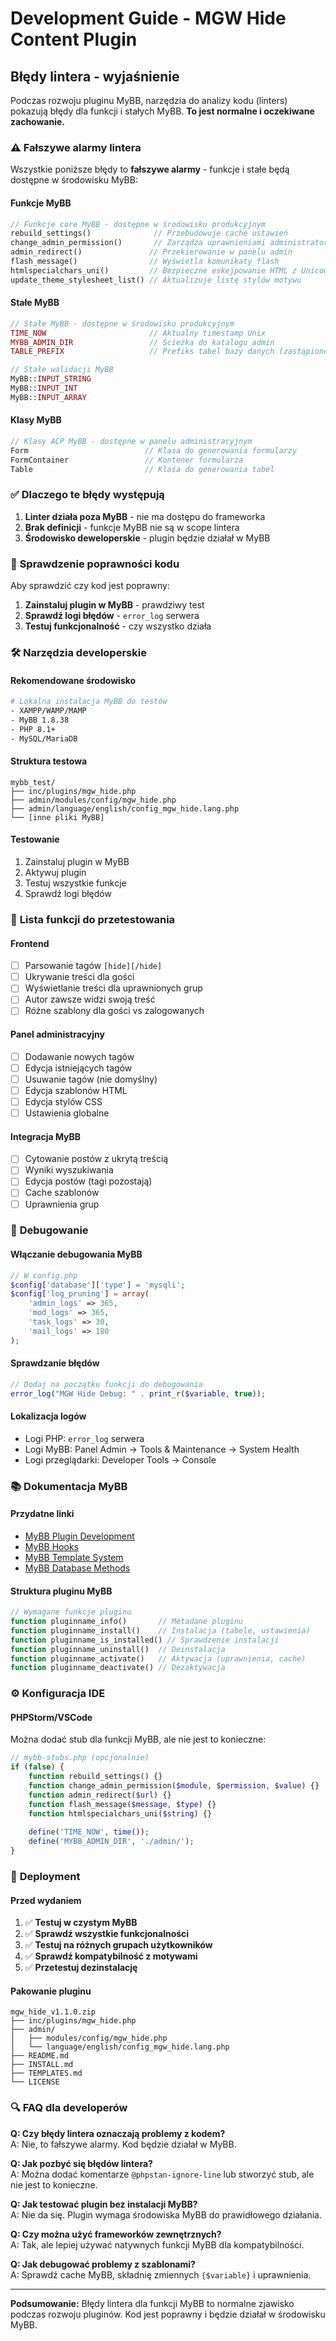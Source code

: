 # Development Guide - MGW Hide Content Plugin

## Błędy lintera - wyjaśnienie

Podczas rozwoju pluginu MyBB, narzędzia do analizy kodu (linters) pokazują błędy dla funkcji i stałych MyBB. **To jest normalne i oczekiwane zachowanie.**

### ⚠️ **Fałszywe alarmy lintera**

Wszystkie poniższe błędy to **fałszywe alarmy** - funkcje i stałe będą dostępne w środowisku MyBB:

#### **Funkcje MyBB**
```php
// Funkcje core MyBB - dostępne w środowisku produkcyjnym
rebuild_settings()              // Przebudowuje cache ustawień
change_admin_permission()       // Zarządza uprawnieniami administratora
admin_redirect()               // Przekierowanie w panelu admin
flash_message()                // Wyświetla komunikaty flash
htmlspecialchars_uni()         // Bezpieczne eskejpowanie HTML z Unicode
update_theme_stylesheet_list() // Aktualizuje listę stylów motywu
```

#### **Stałe MyBB**
```php
// Stałe MyBB - dostępne w środowisku produkcyjnym
TIME_NOW                       // Aktualny timestamp Unix
MYBB_ADMIN_DIR                 // Ścieżka do katalogu admin
TABLE_PREFIX                   // Prefiks tabel bazy danych (zastąpione przez $db->table_prefix)

// Stałe walidacji MyBB
MyBB::INPUT_STRING
MyBB::INPUT_INT
MyBB::INPUT_ARRAY
```

#### **Klasy MyBB**
```php
// Klasy ACP MyBB - dostępne w panelu administracyjnym
Form                          // Klasa do generowania formularzy
FormContainer                 // Kontener formularza
Table                         // Klasa do generowania tabel
```

### ✅ **Dlaczego te błędy występują**

1. **Linter działa poza MyBB** - nie ma dostępu do frameworka
2. **Brak definicji** - funkcje MyBB nie są w scope lintera
3. **Środowisko deweloperskie** - plugin będzie działał w MyBB

### 🔧 **Sprawdzenie poprawności kodu**

Aby sprawdzić czy kod jest poprawny:

1. **Zainstaluj plugin w MyBB** - prawdziwy test
2. **Sprawdź logi błędów** - `error_log` serwera
3. **Testuj funkcjonalność** - czy wszystko działa

### 🛠 **Narzędzia developerskie**

#### **Rekomendowane środowisko**
```bash
# Lokalna instalacja MyBB do testów
- XAMPP/WAMP/MAMP
- MyBB 1.8.38
- PHP 8.1+
- MySQL/MariaDB
```

#### **Struktura testowa**
```
mybb_test/
├── inc/plugins/mgw_hide.php
├── admin/modules/config/mgw_hide.php
├── admin/language/english/config_mgw_hide.lang.php
└── [inne pliki MyBB]
```

#### **Testowanie**
1. Zainstaluj plugin w MyBB
2. Aktywuj plugin
3. Testuj wszystkie funkcje
4. Sprawdź logi błędów

### 📝 **Lista funkcji do przetestowania**

#### **Frontend**
- [ ] Parsowanie tagów `[hide][/hide]`
- [ ] Ukrywanie treści dla gości
- [ ] Wyświetlanie treści dla uprawnionych grup
- [ ] Autor zawsze widzi swoją treść
- [ ] Różne szablony dla gości vs zalogowanych

#### **Panel administracyjny**
- [ ] Dodawanie nowych tagów
- [ ] Edycja istniejących tagów
- [ ] Usuwanie tagów (nie domyślny)
- [ ] Edycja szablonów HTML
- [ ] Edycja stylów CSS
- [ ] Ustawienia globalne

#### **Integracja MyBB**
- [ ] Cytowanie postów z ukrytą treścią
- [ ] Wyniki wyszukiwania
- [ ] Edycja postów (tagi pozostają)
- [ ] Cache szablonów
- [ ] Uprawnienia grup

### 🐛 **Debugowanie**

#### **Włączanie debugowania MyBB**
```php
// W config.php
$config['database']['type'] = 'mysqli';
$config['log_pruning'] = array(
    'admin_logs' => 365,
    'mod_logs' => 365,
    'task_logs' => 30,
    'mail_logs' => 180
);
```

#### **Sprawdzanie błędów**
```php
// Dodaj na początku funkcji do debugowania
error_log("MGW Hide Debug: " . print_r($variable, true));
```

#### **Lokalizacja logów**
- Logi PHP: `error_log` serwera
- Logi MyBB: Panel Admin → Tools & Maintenance → System Health
- Logi przeglądarki: Developer Tools → Console

### 📚 **Dokumentacja MyBB**

#### **Przydatne linki**
- [MyBB Plugin Development](https://docs.mybb.com/1.8/development/plugins/)
- [MyBB Hooks](https://docs.mybb.com/1.8/development/plugins/hooks/)
- [MyBB Template System](https://docs.mybb.com/1.8/development/templates/)
- [MyBB Database Methods](https://docs.mybb.com/1.8/development/database-methods/)

#### **Struktura pluginu MyBB**
```php
// Wymagane funkcje pluginu
function pluginname_info()       // Metadane pluginu
function pluginname_install()    // Instalacja (tabele, ustawienia)
function pluginname_is_installed() // Sprawdzenie instalacji
function pluginname_uninstall()  // Deinstalacja
function pluginname_activate()   // Aktywacja (uprawnienia, cache)
function pluginname_deactivate() // Dezaktywacja
```

### ⚙️ **Konfiguracja IDE**

#### **PHPStorm/VSCode**
Można dodać stub dla funkcji MyBB, ale nie jest to konieczne:

```php
// mybb-stubs.php (opcjonalnie)
if (false) {
    function rebuild_settings() {}
    function change_admin_permission($module, $permission, $value) {}
    function admin_redirect($url) {}
    function flash_message($message, $type) {}
    function htmlspecialchars_uni($string) {}
    
    define('TIME_NOW', time());
    define('MYBB_ADMIN_DIR', './admin/');
}
```

### 🎯 **Deployment**

#### **Przed wydaniem**
1. ✅ **Testuj w czystym MyBB**
2. ✅ **Sprawdź wszystkie funkcjonalności**
3. ✅ **Testuj na różnych grupach użytkowników**
4. ✅ **Sprawdź kompatybilność z motywami**
5. ✅ **Przetestuj dezinstalację**

#### **Pakowanie pluginu**
```
mgw_hide_v1.1.0.zip
├── inc/plugins/mgw_hide.php
├── admin/
│   ├── modules/config/mgw_hide.php
│   └── language/english/config_mgw_hide.lang.php
├── README.md
├── INSTALL.md
├── TEMPLATES.md
└── LICENSE
```

### 🔍 **FAQ dla developerów**

**Q: Czy błędy lintera oznaczają problemy z kodem?**  
A: Nie, to fałszywe alarmy. Kod będzie działał w MyBB.

**Q: Jak pozbyć się błędów lintera?**  
A: Można dodać komentarze `@phpstan-ignore-line` lub stworzyć stub, ale nie jest to konieczne.

**Q: Jak testować plugin bez instalacji MyBB?**  
A: Nie da się. Plugin wymaga środowiska MyBB do prawidłowego działania.

**Q: Czy można użyć frameworków zewnętrznych?**  
A: Tak, ale lepiej używać natywnych funkcji MyBB dla kompatybilności.

**Q: Jak debugować problemy z szablonami?**  
A: Sprawdź cache MyBB, składnię zmiennych `{$variable}` i uprawnienia.

---

**Podsumowanie:** Błędy lintera dla funkcji MyBB to normalne zjawisko podczas rozwoju pluginów. Kod jest poprawny i będzie działał w środowisku MyBB. 